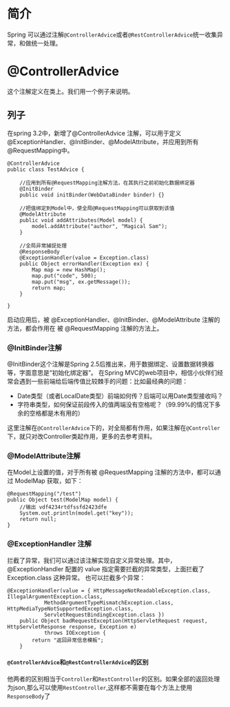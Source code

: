 # 简介 
Spring 可以通过注解`@ControllerAdvice`或者`@RestControllerAdvice`统一收集异常，和做统一处理。

# @ControllerAdvice
这个注解定义在类上。我们用一个例子来说明。
## 列子
在spring 3.2中，新增了@ControllerAdvice 注解，可以用于定义@ExceptionHandler、@InitBinder、@ModelAttribute，并应用到所有@RequestMapping中。
```
@ControllerAdvice
public class TestAdvice {

	//应用到所有@RequestMapping注解方法，在其执行之前初始化数据绑定器
    @InitBinder
    public void initBinder(WebDataBinder binder) {}
 
    //把值绑定到Model中，使全局@RequestMapping可以获取到该值
    @ModelAttribute
    public void addAttributes(Model model) {
        model.addAttribute("author", "Magical Sam");
    }
 
    //全局异常捕捉处理
    @ResponseBody
    @ExceptionHandler(value = Exception.class)
    public Object errorHandler(Exception ex) {
        Map map = new HashMap();
        map.put("code", 500);
        map.put("msg", ex.getMessage());
        return map;
    }

}
```

启动应用后，被 @ExceptionHandler、@InitBinder、@ModelAttribute 注解的方法，都会作用在 被 @RequestMapping 注解的方法上。

### @InitBinder注解
@InitBinder这个注解是Spring 2.5后推出来，用于数据绑定、设置数据转换器等，字面意思是“初始化绑定器”。
在Spring MVC的web项目中，相信小伙伴们经常会遇到一些前端给后端传值比较棘手的问题：比如最经典的问题：
- Date类型（或者LocalDate类型）前端如何传？后端可以用Date类型接收吗？
- 字符串类型，如何保证前段传入的值两端没有空格呢？（99.99%的情况下多余的空格都是木有用的）

这里注解在`@ControllerAdvice`下的，对全局都有作用，如果注解在`@Controller`下，就只对改Controller类起作用，更多的去参考资料。

### @ModelAttribute注解
在Model上设置的值，对于所有被 @RequestMapping 注解的方法中，都可以通过 ModelMap 获取，如下：
```
@RequestMapping("/test")
public Object test(ModelMap model) {
    //输出 vdf4234rtdfssfd2423dfe
    System.out.println(model.get("key"));
    return null;
}
```
### @ExceptionHandler 注解
拦截了异常，我们可以通过该注解实现自定义异常处理。其中，@ExceptionHandler 配置的 value 指定需要拦截的异常类型，上面拦截了 Exception.class 这种异常。
也可以拦截多个异常：
```
@ExceptionHandler(value = { HttpMessageNotReadableException.class, IllegalArgumentException.class,
			MethodArgumentTypeMismatchException.class, HttpMediaTypeNotSupportedException.class,
			ServletRequestBindingException.class })
	public Object badRequestException(HttpServletRequest request, HttpServletResponse response, Exception e)
			throws IOException {
		return "返回异常信息模板";
	}
```

#### `@ControllerAdvice`和`@RestControllerAdvice`的区别
他两者的区别相当于`Controller`和`RestController`的区别。如果全部的返回处理为json,那么可以使用`RestController`,这样都不需要在每个方法上使用`ResponseBody`了



